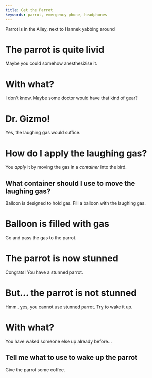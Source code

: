```yaml
---
title: Get the Parrot
keywords: parrot, emergency phone, headphones
---
```


Parrot is in the Alley, next to Hannek yabbing around

# The parrot is quite livid
Maybe you could somehow anesthesizise it.

# With what?
I don't know. Maybe some doctor would have that kind of gear?

# Dr. Gizmo!
Yes, the laughing gas would suffice.

# How do I apply the laughing gas?
You _apply_ it by moving the gas in a *container* into the bird.

## What container should I use to move the laughing gas?
Balloon is designed to hold gas. Fill a balloon with the laughing gas.

# Balloon is filled with gas
Go and pass the gas to the parrot.

# The parrot is now stunned
Congrats! You have a stunned parrot.

# But... the parrot is not stunned
Hmm.. yes, you cannot use stunned parrot. Try to wake it up.

# With what?
You have waked someone else up already before...

## Tell me what to use to wake up the parrot
Give the parrot some coffee.